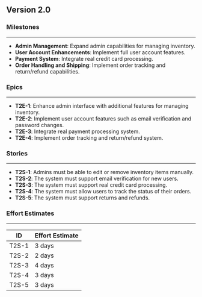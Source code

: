## Version 2.0

### Milestones
---
- **Admin Management**: Expand admin capabilities for managing inventory.  
- **User Account Enhancements**: Implement full user account features.  
- **Payment System**: Integrate real credit card processing.  
- **Order Handling and Shipping**: Implement order tracking and return/refund capabilities.

### Epics
---
- **T2E-1**: Enhance admin interface with additional features for managing inventory.  
- **T2E-2**: Implement user account features such as email verification and password changes.  
- **T2E-3**: Integrate real payment processing system.  
- **T2E-4**: Implement order tracking and return/refund system.

### Stories
---
- **T2S-1**: Admins must be able to edit or remove inventory items manually.  
- **T2S-2**: The system must support email verification for new users.  
- **T2S-3**: The system must support real credit card processing.  
- **T2S-4**: The system must allow users to track the status of their orders.  
- **T2S-5**: The system must support returns and refunds.

### Effort Estimates
---
| **ID**   | **Effort Estimate** |
|----------|---------------------|
| T2S-1    | 3 days              |
| T2S-2    | 2 days              |
| T2S-3    | 4 days              |
| T2S-4    | 3 days              |
| T2S-5    | 3 days              |
